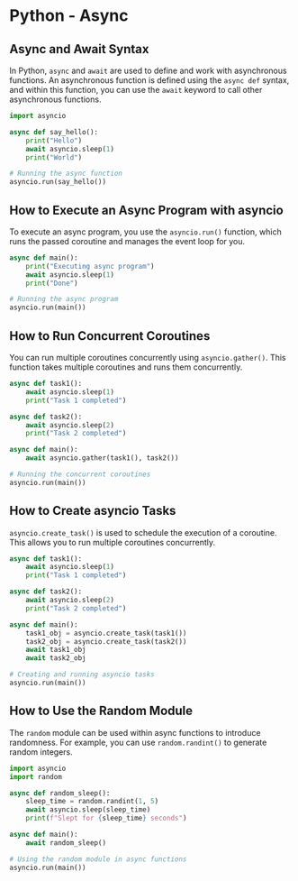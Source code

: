 # Python - Async

## Async and Await Syntax

In Python, `async` and `await` are used to define and work with asynchronous functions. An asynchronous function is defined using the `async def` syntax, and within this function, you can use the `await` keyword to call other asynchronous functions.

```python
import asyncio

async def say_hello():
    print("Hello")
    await asyncio.sleep(1)
    print("World")

# Running the async function
asyncio.run(say_hello())
```

## How to Execute an Async Program with asyncio

To execute an async program, you use the `asyncio.run()` function, which runs the passed coroutine and manages the event loop for you.

```python
async def main():
    print("Executing async program")
    await asyncio.sleep(1)
    print("Done")

# Running the async program
asyncio.run(main())
```

## How to Run Concurrent Coroutines

You can run multiple coroutines concurrently using `asyncio.gather()`. This function takes multiple coroutines and runs them concurrently.

```python
async def task1():
    await asyncio.sleep(1)
    print("Task 1 completed")

async def task2():
    await asyncio.sleep(2)
    print("Task 2 completed")

async def main():
    await asyncio.gather(task1(), task2())

# Running the concurrent coroutines
asyncio.run(main())
```

## How to Create asyncio Tasks

`asyncio.create_task()` is used to schedule the execution of a coroutine. This allows you to run multiple coroutines concurrently.

```python
async def task1():
    await asyncio.sleep(1)
    print("Task 1 completed")

async def task2():
    await asyncio.sleep(2)
    print("Task 2 completed")

async def main():
    task1_obj = asyncio.create_task(task1())
    task2_obj = asyncio.create_task(task2())
    await task1_obj
    await task2_obj

# Creating and running asyncio tasks
asyncio.run(main())
```

## How to Use the Random Module

The `random` module can be used within async functions to introduce randomness. For example, you can use `random.randint()` to generate random integers.

```python
import asyncio
import random

async def random_sleep():
    sleep_time = random.randint(1, 5)
    await asyncio.sleep(sleep_time)
    print(f"Slept for {sleep_time} seconds")

async def main():
    await random_sleep()

# Using the random module in async functions
asyncio.run(main())
```
